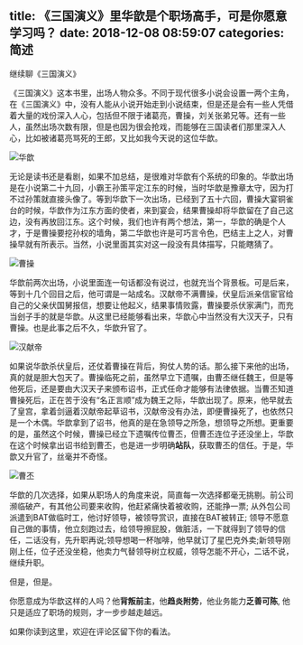 title: 《三国演义》里华歆是个职场高手，可是你愿意学习吗？
date: 2018-12-08 08:59:07
categories: 简述
  --- 


继续聊《三国演义》

《三国演义》这本书里，出场人物众多。不同于现代很多小说会设置一两个主角，在《三国演义》中，没有人能从小说开始走到小说结束，但是还是会有一些人凭借着大量的戏份深入人心，包括但不限于诸葛亮，曹操，刘关张弟兄等。还有一些人，虽然出场次数有限，但是也因为很会抢戏，而能够在三国读者们那里深入人心，比如被诸葛亮骂死的王郎，又比如我今天说的这位华歆。

![华歆](https://upload-images.jianshu.io/upload_images/48180-a227d3091d3f5e2f.jpeg?imageMogr2/auto-orient/strip%7CimageView2/2/w/1240)

无论是读书还是看剧，如果不加总结，是很难对华歆有个系统的印象的。华歆出场是在小说第二十九回，小霸王孙策平定江东的时候，当时华歆是豫章太守，因为打不过孙策就直接头像了。等到华歆下一次出场，已经到了五十六回，曹操大宴铜雀台的时候，华歆作为江东方面的使者，来到宴会，结果曹操却将华歆留在了自己这边，没有再放回江东。这个时候，我们也许有两个想法，第一，华歆的确是个人才，于是曹操要挖孙权的墙角，第二华歆也许是可巧言令色，巴结主上之人，对曹操早就有所表示。当然，小说里面其实对这一段没有具体描写，只能瞎猜了。

![曹操](https://upload-images.jianshu.io/upload_images/48180-9d7ff8e8920bc012.jpeg?imageMogr2/auto-orient/strip%7CimageView2/2/w/1240)

华歆前两次出场，小说里面连一句话都没有说过，也就充当个背景板。可是后来，等到十几个回目之后，他可谓是一站成名。汉献帝不满曹操，伏皇后派亲信宦官给自己的父亲伏国舅报信，想要让他起义，结果事情败露，曹操要杀伏家满门，而充当刽子手的就是华歆。从这里已经能够看出来，华歆心中当然没有大汉天子，只有曹操。也是此事之后不久，华歆升官了。

![汉献帝](https://upload-images.jianshu.io/upload_images/48180-70bf4c7c5ed27ece.jpeg?imageMogr2/auto-orient/strip%7CimageView2/2/w/1240)

如果说华歆杀伏皇后，还仗着曹操在背后，狗仗人势的话。那么接下来他的出场，真的就是胆大包天了。曹操临死之前，虽然早立下遗嘱，由曹丕继任魏王，但是等他死后，还是要由大汉天子来颁布诏书，正式任命才能够有法律依据。当曹丕知道曹操死后，正在苦于没有“名正言顺”成为魏王之际，华歆出现了。原来，他早就去了皇宫，拿着剑逼着汉献帝起草诏书，汉献帝没有办法，即便曹操死了，也依然只是一个木偶。华歆拿到了诏书，他真的是在急领导之所急，想领导之所想。更重要的是，虽然这个时候，曹操已经立下遗嘱传位曹丕，但曹丕连位子还没坐上，华歆在这个时候拿出诏书给到曹丕，也是进一步明确**站队**，获取曹丕的信任。于是，华歆又升官了，丝毫并不奇怪。

![曹丕](https://upload-images.jianshu.io/upload_images/48180-d5f9e42f00f71d20.jpeg?imageMogr2/auto-orient/strip%7CimageView2/2/w/1240)


华歆的几次选择，如果从职场人的角度来说，简直每一次选择都毫无挑剔。前公司濒临破产，有其他公司要来收购，他赶紧痛快着被收购，还能挣一票; 从外包公司派遣到BAT做临时工，他讨好领导，被领导赏识，直接在BAT被转正; 领导不愿意自己做的事情，他立刻跑过去，给领导擦屁股，做脏活，一下就得到了领导的信任，二话没有，先升职再说;领导想喝一杯咖啡，他早就订了星巴克外卖;新领导刚刚上任，位子还没坐稳，他卖力气替领导树立权威，领导怎能不开心，二话不说，继续升职。

但是，但是。

你愿意成为华歆这样的人吗？他**背叛前主**，他**趋炎附势**，他业务能力**乏善可陈**, 他只是适应了职场的规则，才一步步越走越远。

如果你读到这里，欢迎在评论区留下你的看法。


